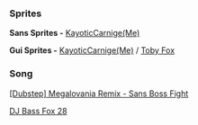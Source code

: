### Sprites

**Sans Sprites -** [KayoticCarnige(Me)](https://www.youtube.com/channel/UCHDWD1G20SVO399jCS0LDNQ)

**Gui Sprites -** [KayoticCarnige(Me)](https://www.youtube.com/channel/UCHDWD1G20SVO399jCS0LDNQ) / [Toby Fox](https://www.youtube.com/channel/UCnU71djNmnURVEGw0OJ1pMA)

### Song

[[Dubstep] Megalovania Remix - Sans Boss Fight](https://www.youtube.com/watch?v=wxQminmEL7o)

[DJ Bass Fox 28](https://www.youtube.com/channel/UCD88aaARdd2mILpzjcxjL9w)
